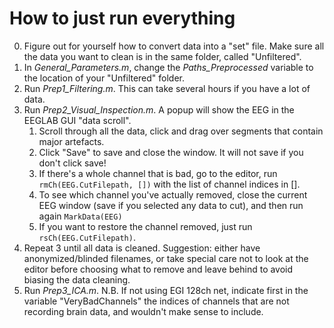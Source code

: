# How to just run everything

0. Figure out for yourself how to convert data into a "set" file. Make sure all the data you want to clean is in the same folder, called "Unfiltered".
1. In *General_Parameters.m*, change the *Paths_Preprocessed* variable to the location of your "Unfiltered" folder.
2. Run *Prep1_Filtering.m*. This can take several hours if you have a lot of data.
3. Run *Prep2_Visual_Inspection.m*. A popup will show the EEG in the EEGLAB GUI "data scroll". 
    1. Scroll through all the data, click and drag over segments that contain major artefacts. 
    2. Click "Save" to save and close the window. It will not save if you don't click save! 
    3. If there's a whole channel that is bad, go to the editor, run `rmCh(EEG.CutFilepath, [])` with the list of channel indices in []. 
    4. To see which channel you've actually removed, close the current EEG window (save if you selected any data to cut), and then run again `MarkData(EEG)`
    5. If you want to restore the channel removed, just run `rsCh(EEG.CutFilepath)`.
4. Repeat 3 until all data is cleaned. Suggestion: either have anonymized/blinded filenames, or take special care not to look at the editor before choosing what to remove and leave behind to avoid biasing the data cleaning.
5. Run *Prep3_ICA.m*. N.B. If not using EGI 128ch net, indicate first in the variable "VeryBadChannels" the indices of channels that are not recording brain data, and wouldn't make sense to include.
